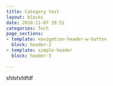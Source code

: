 ```yaml
---
title: Category test
layout: blocks
date: 2018-11-07 19:51
categories: Tech
page_sections:
- template: navigation-header-w-button
  block: header-2
- template: simple-header
  block: header-3

---
```

sfdsfsfdfdf